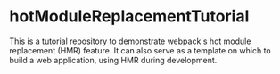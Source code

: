 # hotModuleReplacementTutorial
This is a tutorial repository to demonstrate webpack's hot module replacement (HMR) feature.
It can also serve as a template on which to build a web application, using HMR during development.